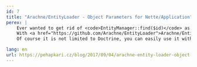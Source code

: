 ```yaml
---
id: 7
title: "Arachne/EntityLoader - Object Parameters for Nette/Application"
perex: |
    Ever wanted to get rid of <code>EntityManager::find($id)</code> as the first thing in your every presenter action?
    With <a href="https://github.com/Arachne/EntityLoader">Arachne/EntityLoader</a> you can.
    Of course it is not limited to Doctrine, you can easily use it with a different ORM library.

lang: en
url: https://pehapkari.cz/blog/2017/09/04/arachne-entity-loader-object-parameters-for-nette-application/
---
```

